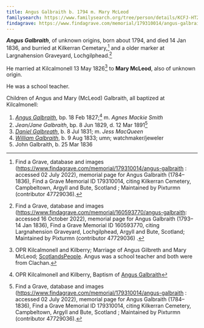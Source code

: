 ```yaml
---
title: Angus Galbraith b. 1794 m. Mary McLeod
familysearch: https://www.familysearch.org/tree/person/details/KCFJ-HT2
findagrave: https://www.findagrave.com/memorial/179310014/angus-galbraith
---
```

***Angus Galbraith***, of unknown origins, born about 1794, and died 14 Jan 1836, and burried at Kilkerran Cemetary,[^burial1] and a older marker at Largnahension Graveyard, Lochgilphead.[^burial2]

He married at Kilcalmonell 13 May 1826[^marriage] to **Mary McLeod**, also of unknown origin.

He was a school teacher.

Children of Angus and Mary (McLeod) Galbraith, all baptized at Kilcalmonell:

1. *[Angus Galbraith](galbraith-angus-1827-smith.md)*, bp. 18 Feb 1827;[^angus-birth] m. *Agnes Mackie Smith*
2. *Jean/Jane Galbraith*, bp. 8 Jun 1829, d. 12 Mar 1891[^burial1]
3. *[Daniel Galbreath](galbraith-daniel-1831-mcqueen.md)*, b. 8 Jul 1831; m. *Jess MacQueen*
4. *[William Galbraith](galbraith-william-1833.md)*, b. 9 Aug 1833; umn; watchmaker/jeweler
5. John Galbraith, b. 25 Mar 1836

[^marriage]: OPR Kilcalmonell and Kilberry; Marriage of Angus Gilbreth and Mary McLeod; [ScotlandsPeople](https://www.scotlandspeople.gov.uk/view-image/nrs_opr_records/8480524?image=219).  Angus was a school teacher and both were from Clachan.

[^burial1]: Find a Grave, database and images (https://www.findagrave.com/memorial/179310014/angus-galbraith : accessed 02 July 2022), memorial page for Angus Galbraith (1784–1836), Find a Grave Memorial ID 179310014, citing Kilkerran Cemetery, Campbeltown, Argyll and Bute, Scotland ; Maintained by Pixturmn (contributor 47729036).

[^burial2]: Find a Grave, database and images (https://www.findagrave.com/memorial/160593770/angus-galbraith: accessed 16 October 2022), memorial page for Angus Galbraith (1793–14 Jan 1836), Find a Grave Memorial ID 160593770, citing Largnahension Graveyard, Lochgilphead, Argyll and Bute, Scotland; Maintained by Pixturmn (contributor 47729036) .

[^angus-birth]: OPR Kilcalmonell and Kilberry, Baptism of [Angus Galbraith](/sources/opr-kilcalmonell-kilberry-births.md#1827-02-18-angus-galbraith)

[^jean-birth]: OPR Kilcalmonell and Kilberry, Baptism of [Jean Galbraith](/sources/opr-kilcalmonell-kilberry-births.md#1829-06-08-jean-galbraith)

[^daniel-birth]: OPR Kilcalmonell and Kilberry, Baptism of [Daniel Galbraith](/sources/opr-kilcalmonell-kilberry-births.md#1831-07-08-daniel-galbraith)

[^william-birth]: OPR Kilcalmonell and Kilberry, Baptism of [Willielmus Galbraith](/sources/opr-kilcalmonell-kilberry-births.md#1833-08-09-willielmus-galbraith)

